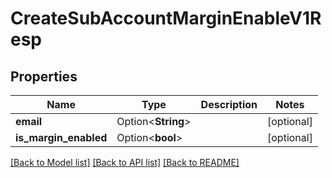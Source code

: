 # CreateSubAccountMarginEnableV1Resp

## Properties

Name | Type | Description | Notes
------------ | ------------- | ------------- | -------------
**email** | Option<**String**> |  | [optional]
**is_margin_enabled** | Option<**bool**> |  | [optional]

[[Back to Model list]](../README.md#documentation-for-models) [[Back to API list]](../README.md#documentation-for-api-endpoints) [[Back to README]](../README.md)


